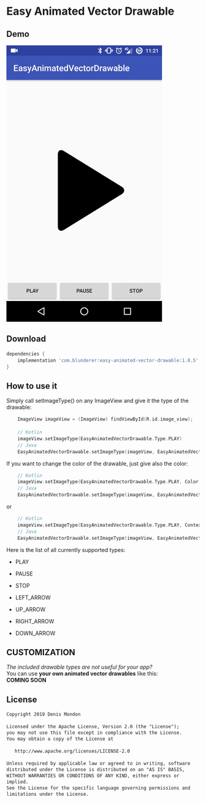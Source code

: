 Easy Animated Vector Drawable
============

Demo
----

![alt text](https://github.com/DenisMondon/EasyAnimatedVectorDrawable/blob/master/images/demo.gif "Demo gif")


Download
--------

```groovy
dependencies {
    implementation 'com.blunderer:easy-animated-vector-drawable:1.0.5'
}
```


How to use it
-------------

Simply call setImageType() on any ImageView and give it the type of the drawable:
```kotlin
    ImageView imageView = (ImageView) findViewById(R.id.image_view);

    // Kotlin
    imageView.setImageType(EasyAnimatedVectorDrawable.Type.PLAY)
    // Java
    EasyAnimatedVectorDrawable.setImageType(imageView, EasyAnimatedVectorDrawable.Type.PLAY);
```

If you want to change the color of the drawable, just give also the color:
```kotlin
    // Kotlin
    imageView.setImageType(EasyAnimatedVectorDrawable.Type.PLAY, Color.RED)
    // Java
    EasyAnimatedVectorDrawable.setImageType(imageView, EasyAnimatedVectorDrawable.Type.PLAY, Color.RED);
```
or
```kotlin
    // Kotlin
    imageView.setImageType(EasyAnimatedVectorDrawable.Type.PLAY, ContextCompat.getColor(context, R.color.red))
    // Java
    EasyAnimatedVectorDrawable.setImageType(imageView, EasyAnimatedVectorDrawable.Type.PLAY, ContextCompat.getColor(context, R.color.red));
```

Here is the list of all currently supported types:
- PLAY
- PAUSE
- STOP

- LEFT_ARROW
- UP_ARROW
- RIGHT_ARROW
- DOWN_ARROW

CUSTOMIZATION
-------------

*The included drawable types are not useful for your app?*  
You can use **your own animated vector drawables** like this:  
**COMING SOON**

License
-------

    Copyright 2019 Denis Mondon

    Licensed under the Apache License, Version 2.0 (the "License");
    you may not use this file except in compliance with the License.
    You may obtain a copy of the License at

       http://www.apache.org/licenses/LICENSE-2.0

    Unless required by applicable law or agreed to in writing, software
    distributed under the License is distributed on an "AS IS" BASIS,
    WITHOUT WARRANTIES OR CONDITIONS OF ANY KIND, either express or implied.
    See the License for the specific language governing permissions and
    limitations under the License.
